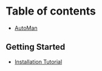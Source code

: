 # Table of contents

* [AutoMan](README.md)

## Getting Started

* [Installation Tutorial](getting-started/installation-tutorial.md)

